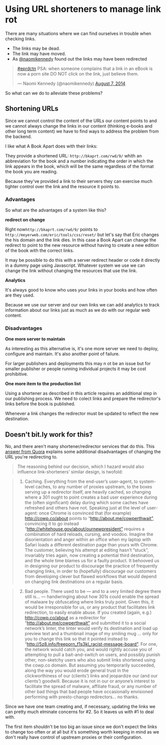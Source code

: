 # Using URL shorteners to manage link rot

There are many situations where we can find ourselves in trouble when checking links. 

* The links may be dead. 
* The link may have moved.
* As [@naomikennedy](https://twitter.com/naomikennedy/) found out the links may have been redirected

<blockquote class="twitter-tweet" lang="en"><p><a href="https://twitter.com/hashtag/eprdctn?src=hash">#eprdctn</a> PSA: when someone complains that a link in an eBook is now a porn site DO NOT click on the link, just believe them.</p>&mdash; Naomi Kennedy (@naomikennedy) <a href="https://twitter.com/naomikennedy/status/497455561999675393">August 7, 2014</a></blockquote>
<script async src="//platform.twitter.com/widgets.js" charset="utf-8"></script>

So what can we do to alleviate these problems?

## Shortening URLs

Since we cannot control the content of the URLs our content points to and we cannot always change the links in our content (thinking e-books and other long term content) we have to find ways to address the problem from the backend. 

I like what A Book Apart does with their links:

They provide a shortened URL: `http://bkaprt.com/rwd/9/` whith an abbreviation for the book and a number indicating the order in which the link appears in the book, which will be the same regardless of the format the book you are reading.

Because they've provided a link to their servers they can exercise much tighter control over the link and the resource it points to.


### Advantages

So what are the advantages of a system like this?

**redirect on change**

Right now`http://bkaprt.com/rwd/9/` points to `http://meyerweb.com/eric/tools/css/reset/` but let's say that Eric changes the his domain and the link dies. In this case a Book Apart can change the redirect to point to the new resource without having to create a new edition of the book with the correct links.

It may be possible to do this with a server redirect header or code it directly in a dummy page using Javascript. Whatever system we use we can change the link without changing the resources that use the link.

**Analytics**

It's always good to know who uses your links in your books and how often are they used.

Because we use our server and our own links we can add analytics to track information about our links just as much as we do with our regular web content.

### Disadvantages

**One more server to maintain**

As interesting as this alternative is, it's one more server we need to deploy, configure and maintain. It's also another point of failure.

For larger publishers and deployments this may n ot be an issue but for smaller publisher or people running individual projects it may be cost prohibitive.

**One more item to the production list**

Using a shortener as described in this article requires an additional step in our publishing process. We need to colect links and prepare the redirector's links before the book is published.

Whenever a link changes the redirector must be updated to reflect the new destination. 

## Doesn't bit.ly work for this?

No, and there aren't many shortener/redirector services that do this. This [answer from Quora](http://www.quora.com/What-urls-shorteners-allow-you-to-change-underlying-long-link) explains some additional disadvantages of changing the URL you're redirecting to. 

>The reasoning behind our decision, which I hazard would also influence link-shorteners’ similar design, is twofold:

> 1. Caching. Everything from the end-user’s user-agent, to system-level caches, to any number of proxies upstream, to the boxes serving up a redirector itself, are heavily cached, so changing where a 301 ought to point creates a bad user experience during the (often significant) delay during which some caches have refreshed and others have not. Speaking just at the level of user-agent: once Chrome is convinced that (for example) http://cowp.co/about points to “http://about.me/cowperthwait”, convincing it to go instead “http://whitehouse.gov/about/ournewpresident” requires a combination of hard reloads, cursing, and voodoo. Imagine the disorientation and anger within an office when my laptop with Safari loads a different destination page than yours with Chrome. The customer, believing his attempt at editing hasn’t “stuck”, invariably tries again, now creating a potential third destination, and the whole time blames us for a faulty product. It behooved us in designing our product to discourage the practice of frequently changing links, in order to (hopefully) discourage our customers from developing clever but flawed workflows that would depend on changing link destinations on a regular basis.

> 2. Bad people. There used to be — and to a very limited degree there still is… — handwringing about how 301s could enable the spread of malware by obfuscating where links truly point. Given this, it would be irresponsible for us, or any product that facilitates link redirection, to easily enable abuse. If you created (again, e.g.) http://cowp.co/about as a redirector for “http://about.me/cowperthwait” and submitted it to a social network’s linter, the linter would verify its destination and load up preview text and a thumbnail image of my smiling mug … only for you to change this link so that it pointed instead to “http://5z8.info/freeporn_f1s3kl_racist-message-board”. For one, the network would catch you, and would rightly accuse you of attempting to pull a bait-and-switch on users, and possibly punish other, non-sketchy users who also submit links shortened using the cowp.co domain. But assuming you temporarily succeeded, along the way you would erode general trust in the clickworthiness of our (clients’) links and jeopardize our (and our clients’) goodwill. Because it is not in our or anyone’s interest to facilitate the spread of malware, affiliate fraud, or any number of other bad things that bad people have occasionally envisioned performing with presto-chango redirectors… no thanks.

Since we have one team creating and, if necessary, updating the links we can pretty much elminate concerns for #2. So it leaves us with #1 to deal with.

The first item shouldn't be too big an issue since we don't expect the links to change too often or at all but it's something worth keeping in mind as we don't really have control of upstream proxies or their configuration.
